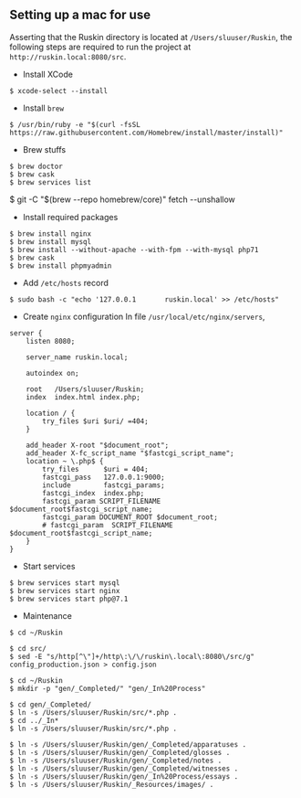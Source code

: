 ## Setting up a mac for use
Asserting that the Ruskin directory is located at `/Users/sluuser/Ruskin`, the following steps are required to run the project at `http://ruskin.local:8080/src`.

* Install XCode
```
$ xcode-select --install
```

* Install `brew`
```
$ /usr/bin/ruby -e "$(curl -fsSL https://raw.githubusercontent.com/Homebrew/install/master/install)"
```

* Brew stuffs
```
$ brew doctor
$ brew cask
$ brew services list
```
$ git -C "$(brew --repo homebrew/core)" fetch --unshallow

* Install required packages
```
$ brew install nginx
$ brew install mysql
$ brew install --without-apache --with-fpm --with-mysql php71
$ brew cask
$ brew install phpmyadmin
```

* Add `/etc/hosts` record
```
$ sudo bash -c "echo '127.0.0.1       ruskin.local' >> /etc/hosts"
```

* Create `nginx` configuration
In file `/usr/local/etc/nginx/servers`,
```
server {
    listen 8080;

    server_name ruskin.local;

    autoindex on;

    root   /Users/sluuser/Ruskin;
    index  index.html index.php;

    location / {
        try_files $uri $uri/ =404;
    }

    add_header X-root "$document_root";
    add_header X-fc_script_name "$fastcgi_script_name";
    location ~ \.php$ {
        try_files      $uri = 404;
        fastcgi_pass   127.0.0.1:9000;
        include        fastcgi_params;
        fastcgi_index  index.php;
        fastcgi_param SCRIPT_FILENAME $document_root$fastcgi_script_name;
        fastcgi_param DOCUMENT_ROOT $document_root;
        # fastcgi_param  SCRIPT_FILENAME $document_root$fastcgi_script_name;
    }
}
```

* Start services

```
$ brew services start mysql
$ brew services start nginx
$ brew services start php@7.1
```

* Maintenance
```
$ cd ~/Ruskin

$ cd src/
$ sed -E "s/http[^\"]+/http\:\/\/ruskin\.local\:8080\/src/g" config_production.json > config.json

$ cd ~/Ruskin
$ mkdir -p "gen/_Completed/" "gen/_In%20Process"

$ cd gen/_Completed/
$ ln -s /Users/sluuser/Ruskin/src/*.php .
$ cd ../_In*
$ ln -s /Users/sluuser/Ruskin/src/*.php .

$ ln -s /Users/sluuser/Ruskin/gen/_Completed/apparatuses .
$ ln -s /Users/sluuser/Ruskin/gen/_Completed/glosses .
$ ln -s /Users/sluuser/Ruskin/gen/_Completed/notes .
$ ln -s /Users/sluuser/Ruskin/gen/_Completed/witnesses .
$ ln -s /Users/sluuser/Ruskin/gen/_In%20Process/essays .
$ ln -s /Users/sluuser/Ruskin/_Resources/images/ .
```
